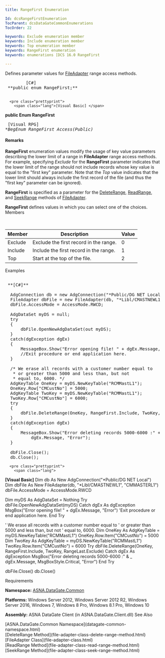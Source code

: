 ```yaml
---
title: RangeFirst Enumeration

Id: dcsRangeFirstEnumeration
TocParent: dcsDataGateCommonEnumerations
TocOrder: 22

keywords: Exclude enumeration member
keywords: Include enumeration member
keywords: Top enumeration member
keywords: RangeFirst enumeration
keywords: enumerations [DCS 16.0 RangeFirst

---
```


Defines parameter values for [FileAdapter](file-adapter-class.html) range access methods.
<pre class="prettyprint">
        <span class="lang">[C#]</span>
 **public enum RangeFirst;** 
      </pre>
      <pre class="prettyprint">
        <span class="lang">[Visual Basic] </span>
 **public Enum RangeFirst** 
      </pre>
      <pre class="prettyprint">
        <span class="lang">[Visual RPG]</span>
 **BegEnum RangeFirst Access(*Public)** 
      </pre>

#### Remarks
**RangeFirst** enumeration values modify the usage of key value parameters describing the lower limit of a range in **FileAdapter** range access methods. For example, specifying *Exclude* for the **RangeFirst** parameter indicates that the lower limit of the range should not include records whose key value is equal to the "first key" parameter. Note that the *Top* value indicates that the lower limit should always include the first record of the file (and thus the "first key" parameter can be ignored).

**RangeFirst** is specified as a parameter for the [ DeleteRange](file-adapter-class-delete-range-method.html), [ReadRange](file-adapter-class-read-range-method.html), and [SeekRange](file-adapter-class-seek-range-method.html) methods of [ FileAdapter](file-adapter-class.html).

**RangeFirst** defines values in which you can select one of the choices.
Members

<br />



| Member | Description | Value |
| ---- | ---- | ---- |
| Exclude | Exclude the first record in the range. | 0 |
| Include | Include the first record in the range. | 1 |
| Top | Start at the top of the file. | 2 |



Examples

<pre class="prettyprint">
        <span class="lang">
 **[C#]** 
        </span>
  AdgConnection db = new AdgConnection("*Public/DG NET Local");
  FileAdapter dbFile = new FileAdapter(db, "*Libl/CMASTNEWL1", "CMMASTERL1");
  dbFile.AccessMode = AccessMode.RWCD;

  AdgDataSet myDS = null;
  try
  {
      dbFile.OpenNewAdgDataSet(out myDS);
  }
  catch(dgException dgEx)
  {
      MessageBox.Show("Error opening file! " + dgEx.Message, "Error");
      //Exit procedure or end application here.
  }

  /* We erase all records with a customer number equal to
   * or greater than 5000 and less than, but not
   * equal to, 6000. */
  AdgKeyTable OneKey = myDS.NewKeyTable("RCMMastL1");
  OneKey.Row["CMCustNo"] = 5000;
  AdgKeyTable TwoKey = myDS.NewKeyTable("RCMMastL1");
  TwoKey.Row["CMCustNo"] = 6000;
  try
  {
      dbFile.DeleteRange(OneKey, RangeFirst.Include, TwoKey, RangeLast.Exclude);
  }
  catch(dgException dgEx)
  {
      MessageBox.Show("Error deleting records 5000-6000 :" +
          dgEx.Message, "Error");
  }

  dbFile.Close();
  db.Close();</pre>
      <pre class="prettyprint">
        <span class="lang">
 **[Visual Basic]** 
        </span>
  Dim db As New AdgConnection("*Public/DG NET Local")
  Dim dbFile As New FileAdapter(db, "*Libl/CMASTNEWL1", "CMMASTERL1")
  dbFile.AccessMode = AccessMode.RWCD

  Dim myDS As AdgDataSet = Nothing
  Try
      dbFile.OpenNewAdgDataSet(myDS)
  Catch dgEx As dgException
      MsgBox("Error opening file! " + dgEx.Message, "Error")
      'Exit procedure or end application here.
  End Try

  ' We erase all records with a customer number equal to
  ' or greater than 5000 and less than, but not
  ' equal to, 6000. 
  Dim OneKey As AdgKeyTable = myDS.NewKeyTable("RCMMastL1")
  OneKey.Row.Item("CMCustNo") = 5000
  Dim TwoKey As AdgKeyTable = myDS.NewKeyTable("RCMMastL1")
  TwoKey.Row.Item("CMCustNo") = 6000
  Try
      dbFile.DeleteRange(OneKey, RangeFirst.Include, TwoKey, RangeLast.Exclude)
  Catch dgEx As dgException
      MsgBox("Error deleting records 5000-6000 :" &amp; _
          dgEx.Message, MsgBoxStyle.Critical, "Error")
  End Try

  dbFile.Close()
  db.Close()</pre>

Requirements

**Namespace:** [ ASNA.DataGate.Common](datagate-common-namespace.html) 

**Platforms:** Windows Server 2012, Windows Server 2012 R2, Windows Server 2016, Windows 7, Windows 8 Pro, Windows 8.1 Pro, Windows 10

**Assembly:** ASNA DataGate Client (in ASNA.DataGate.Client.dll)
See Also

<dl />
      <span>
        [ASNA.DataGate.Common Namespace](datagate-common-namespace.html)
        <br />
        [DeleteRange Method](file-adapter-class-delete-range-method.html)
        <br />
        [FileAdapter Class](file-adapter-class.html)
      </span>
      <br />
      <span>
        [ReadRange Method](file-adapter-class-read-range-method.html)
        <br />
      </span>
      <span>
        [SeekRange Method](file-adapter-class-seek-range-method.html)
      </span>

